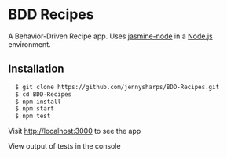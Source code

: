 # BDD Recipes
A Behavior-Driven Recipe app. Uses [jasmine-node](https://github.com/mhevery/jasmine-node) in a [Node.js](http://nodejs.org/) environment.

## Installation
``` bash
  $ git clone https://github.com/jennysharps/BDD-Recipes.git
  $ cd BDD-Recipes
  $ npm install
  $ npm start
  $ npm test
```

Visit [http://localhost:3000](http://localhost:3000) to see the app

View output of tests in the console
